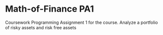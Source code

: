 # Math-of-Finance PA1
Coursework
Programming Assignment 1 for the course.
Analyze a portfolio of risky assets and risk free assets
